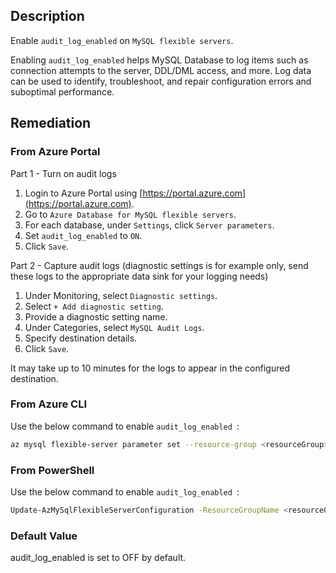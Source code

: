 ## Description

Enable `audit_log_enabled` on `MySQL flexible servers`.

Enabling `audit_log_enabled` helps MySQL Database to log items such as connection attempts to the server, DDL/DML access, and more. Log data can be used to identify, troubleshoot, and repair configuration errors and suboptimal performance.

## Remediation

### From Azure Portal

Part 1 - Turn on audit logs

1. Login to Azure Portal using [https://portal.azure.com](https://portal.azure.com).
2. Go to `Azure Database for MySQL flexible servers`.
3. For each database, under `Settings`, click `Server parameters`.
4. Set `audit_log_enabled` to `ON`.
5. Click `Save`.

Part 2 - Capture audit logs (diagnostic settings is for example only, send these logs to the appropriate data sink for your logging needs)

1. Under Monitoring, select `Diagnostic settings`.
2. Select `+ Add diagnostic setting`.
3. Provide a diagnostic setting name.
4. Under Categories, select `MySQL Audit Logs`.
5. Specify destination details.
6. Click `Save`.

It may take up to 10 minutes for the logs to appear in the configured destination.

### From Azure CLI

Use the below command to enable `audit_log_enabled `:

```bash
az mysql flexible-server parameter set --resource-group <resourceGroup> --server-name <serverName> --name audit_log_enabled --value on
```

### From PowerShell

Use the below command to enable `audit_log_enabled `:

```bash
Update-AzMySqlFlexibleServerConfiguration -ResourceGroupName <resourceGroup> -ServerName <serverName> -Name audit_log_enabled -Value on
```

### Default Value

audit_log_enabled is set to OFF by default.
